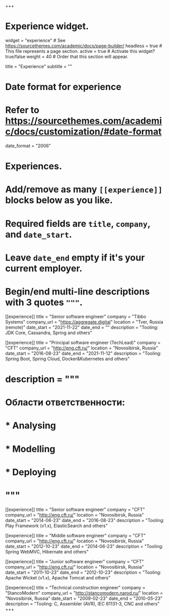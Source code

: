 +++
# Experience widget.
widget = "experience"  # See https://sourcethemes.com/academic/docs/page-builder/
headless = true  # This file represents a page section.
active = true  # Activate this widget? true/false
weight = 40  # Order that this section will appear.

title = "Experience"
subtitle = ""

# Date format for experience
#   Refer to https://sourcethemes.com/academic/docs/customization/#date-format
date_format = "2006"

# Experiences.
#   Add/remove as many `[[experience]]` blocks below as you like.
#   Required fields are `title`, `company`, and `date_start`.
#   Leave `date_end` empty if it's your current employer.
#   Begin/end multi-line descriptions with 3 quotes `"""`.

[[experience]]
  title = "Senior software engineer"
  company = "Tibbo Systems"
  company_url = "https://aggregate.digital"
  location = "Tver, Russia (remote)"
  date_start = "2021-11-22"
  date_end = ""
  description = "Tooling: JDK Core, Cassandra, Spring and others"

[[experience]]
  title = "Principal software engineer (TechLead)"
  company = "CFT"
  company_url = "http://eng.cft.ru/"
  location = "Novosibirsk, Russia"
  date_start = "2016-08-23"
  date_end = "2021-11-12"
  description = "Tooling: Spring Boot, Spring Cloud, Docker&Kubernetes and others"
  # description = """
  # Области ответственности:

  # * Analysing
  # * Modelling
  # * Deploying
  # """

[[experience]]
  title = "Senior software engineer"
  company = "CFT"
  company_url = "http://eng.cft.ru/"
  location = "Novosibirsk, Russia"
  date_start = "2014-06-23"
  date_end = "2016-08-23"
  description = "Tooling: Play Framework (v1.x), ElasticSearch and others"

[[experience]]
  title = "Middle software engineer"
  company = "CFT"
  company_url = "http://eng.cft.ru/"
  location = "Novosibirsk, Russia"
  date_start = "2012-10-23"
  date_end = "2014-06-23"
  description = "Tooling: Spring WebMVC, Hibernate and others"

[[experience]]
  title = "Junior software engineer"
  company = "CFT"
  company_url = "http://eng.cft.ru/"
  location = "Novosibirsk, Russia"
  date_start = "2011-10-23"
  date_end = "2012-10-23"
  description = "Tooling: Apache Wicket (v1.x), Apache Tomcat and others"

[[experience]]
  title = "Technical construction engineer"
  company = "StancoModern"
  company_url = "http://stancomodern.narod.ru/"
  location = "Novosibirsk, Russia"
  date_start = "2009-02-23"
  date_end = "2010-05-23"
  description = "Tooling: C, Assembler (AVR), IEC 61131-3, CNC and others"
+++
